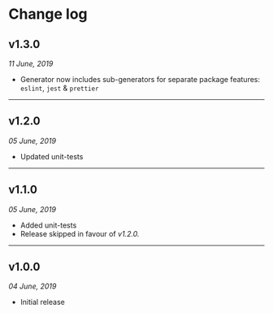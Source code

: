 # Change log

## v1.3.0

_11 June, 2019_

-   Generator now includes sub-generators for separate package features: `eslint`, `jest` & `prettier`

---

## v1.2.0

_05 June, 2019_

-   Updated unit-tests

---

## v1.1.0

_05 June, 2019_

-   Added unit-tests
-   Release skipped in favour of _v1.2.0._

---

## v1.0.0

_04 June, 2019_

-   Initial release

<!-- LINK REFERENCES -->

[npm]: https://www.npmjs.com/

<!-- end: LINK REFERENCES -->
